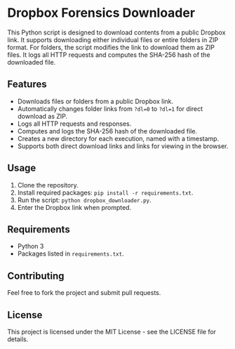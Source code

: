 # Dropbox Forensics Downloader

This Python script is designed to download contents from a public Dropbox link. It supports downloading either individual files or entire folders in ZIP format. For folders, the script modifies the link to download them as ZIP files. It logs all HTTP requests and computes the SHA-256 hash of the downloaded file.

## Features

- Downloads files or folders from a public Dropbox link.
- Automatically changes folder links from `?dl=0` to `?dl=1` for direct download as ZIP.
- Logs all HTTP requests and responses.
- Computes and logs the SHA-256 hash of the downloaded file.
- Creates a new directory for each execution, named with a timestamp.
- Supports both direct download links and links for viewing in the browser.

## Usage

1. Clone the repository.
2. Install required packages: `pip install -r requirements.txt`.
3. Run the script: `python dropbox_downloader.py`.
4. Enter the Dropbox link when prompted.

## Requirements

- Python 3
- Packages listed in `requirements.txt`.

## Contributing

Feel free to fork the project and submit pull requests.

## License

This project is licensed under the MIT License - see the LICENSE file for details.
